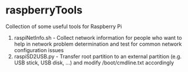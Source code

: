 # raspberryTools
Collection of some useful tools for Raspberry Pi

1) raspiNetInfo.sh - Collect network information for people who want to help in network problem determination and test for common network configuration issues
2) raspiSD2USB.py - Transfer root partition to an external partition (e.g. USB stick, USB disk, ...) and modify /boot/cmdline.txt accordingly
